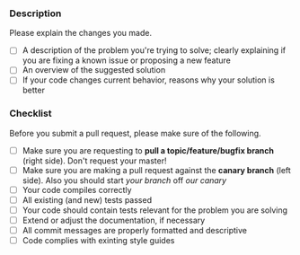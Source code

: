 ### Description

Please explain the changes you made.

- [ ] A description of the problem you're trying to solve; clearly explaining if you are fixing a known issue or proposing a new feature
- [ ] An overview of the suggested solution
- [ ] If your code changes current behavior, reasons why your solution is better

### Checklist

Before you submit a pull request, please make sure of the following.

- [ ] Make sure you are requesting to **pull a topic/feature/bugfix branch** (right side). Don't request your master!
- [ ] Make sure you are making a pull request against the **canary branch** (left side). Also you should start *your branch* off *our canary*
- [ ] Your code compiles correctly
- [ ] All existing (and new) tests passed
- [ ] Your code should contain tests relevant for the problem you are solving
- [ ] Extend or adjust the documentation, if necessary
- [ ] All commit messages are properly formatted and descriptive
- [ ] Code complies with exinting style guides

